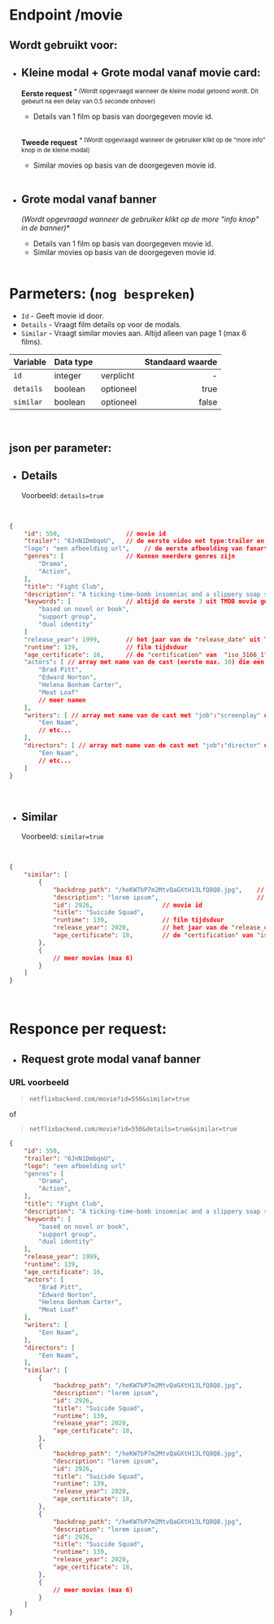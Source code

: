 # **Endpoint /movie**

## Wordt gebruikt voor:

- ## Kleine modal + Grote modal vanaf movie card:
    **Eerste request** <sup>* (Wordt opgevraagd wanneer de kleine modal getoond wordt. Dit gebeurt na een delay van 0.5 seconde onhover)</sup>
    - Details van 1 film op basis van doorgegeven movie id.

    <br>

    **Tweede request** <sup>* (Wordt opgevraagd wanneer de gebruiker klikt op de "more info" knop in de kleine modal)</sup>

    - Similar movies op basis van de doorgegeven movie id.

    <br>


- ## Grote modal vanaf banner
    **<sup>* (Wordt opgevraagd wanneer de gebruiker klikt op de more "info knop" in de banner)</sup>**
    - Details van 1 film op basis van doorgegeven movie id.
    - Similar movies op basis van de doorgegeven movie id.

    <br>

# Parmeters: (`nog bespreken`)

- `Id` - Geeft movie id door.
- `Details` - Vraagt film details op voor de modals.
- `Similar` - Vraagt similar movies aan. Altijd alleen van page 1 (max 6 films).

| Variable | Data type || Standaard waarde |
-|-|-|-:
| `id`      | integer | verplicht | -
| `details` | boolean | optioneel | true
| `similar` | boolean | optioneel | false

<br>

## json per parameter:

- ## Details
    Voorbeeld: `details=true`

    <br>

```json
{
    "id": 550,                  // movie id
    "trailer": "6JnN1DmbqoU",   // de eerste video met type:trailer en site:Youtube uit TMDB get videos
    "logo": "een afbeelding url",    // de eerste afbeelding van fanart.tv (Geen prioriteit)
    "genres": [                 // Kunnen meerdere genres zijn
        "Drama",
        "Action",
    ],
    "title": "Fight Club",
    "description": "A ticking-time-bomb insomniac and a slippery soap salesman channel primal male aggression into a shocking new form of therapy. Their concept catches on, with underground \"fight clubs\" forming in every town, until an eccentric gets in the way and ignites an out-of-control spiral toward oblivion.",         // movie overview
    "keywords": [               // altijd de eerste 3 uit TMDB movie get keywords
        "based on novel or book",
        "support group",
        "dual identity"
    ]
    "release_year": 1999,       // het jaar van de "release_date" uit TMDB movie
    "runtime": 139,             // film tijdsduur
    "age_certificate": 16,      // de "certification" van  "iso_3166_1": "US" TMDB movie get release dates
    "actors": [ // array met name van de cast (eerste max. 10) die een key "character" heeft uit TMDB movie get credits
        "Brad Pitt",
        "Edward Norton",
        "Helena Bonham Carter",
        "Meat Loaf"
        // meer namen
    ],
    "writers": [ // array met name van de cast met "job":"screenplay" uit TMDB movie get credits
        "Een Naam",
        // etc...
    ],
    "directors": [ // array met name van de cast met "job":"director" uit TMDB movie get credits
        "Een Naam",
        // etc...
    ]
}
```

<br>

- ## Similar
    Voorbeeld: `similar=true`

    <br>

```json
{
    "similar": [
        {
            "backdrop_path": "/heKW7bP7m2MtvQaGXtH13LfQ8Q8.jpg",    // movie afbeelding
            "description": "lorem ipsum",                           // movie overview
            "id": 2926,                   // movie id
            "title": "Suicide Squad",
            "runtime": 139,               // film tijdsduur
            "release_year": 2020,         // het jaar van de "release_date" uit TMDB movie
            "age_certificate": 18,        // de "certification" van "iso_3166_1": "US" TMDB movie get release dates
        },
        {
            // meer movies (max 6)
        }
    ]
}
```

<br>

# Responce per request:

- ## Request grote modal vanaf banner

### URL voorbeeld
> `netflixbackend.com/movie?id=550&similar=true`

of

> `netflixbackend.com/movie?id=550&details=true&similar=true`

```json
{
    "id": 550,
    "trailer": "6JnN1DmbqoU",
    "logo": "een afbeelding url"
    "genres": [
        "Drama",
        "Action",
    ],
    "title": "Fight Club",
    "description": "A ticking-time-bomb insomniac and a slippery soap salesman channel primal male aggression into a shocking new form of therapy. Their concept catches on, with underground \"fight clubs\" forming in every town, until an eccentric gets in the way and ignites an out-of-control spiral toward oblivion.",
    "keywords": [
        "based on novel or book",
        "support group",
        "dual identity"
    ],
    "release_year": 1999,
    "runtime": 139,
    "age_certificate": 16,
    "actors": [
        "Brad Pitt",
        "Edward Norton",
        "Helena Bonham Carter",
        "Meat Loaf"
    ],
    "writers": [
        "Een Naam",
    ],
    "directors": [
        "Een Naam",
    ],
    "similar": [
        {
            "backdrop_path": "/heKW7bP7m2MtvQaGXtH13LfQ8Q8.jpg",
            "description": "lorem ipsum",
            "id": 2926,
            "title": "Suicide Squad",
            "runtime": 139,
            "release_year": 2020,
            "age_certificate": 18,
        },
        {
            "backdrop_path": "/heKW7bP7m2MtvQaGXtH13LfQ8Q8.jpg",
            "description": "lorem ipsum",
            "id": 2926,
            "title": "Suicide Squad",
            "runtime": 139,
            "release_year": 2020,
            "age_certificate": 18,
        },
        {
            "backdrop_path": "/heKW7bP7m2MtvQaGXtH13LfQ8Q8.jpg",
            "description": "lorem ipsum",
            "id": 2926,
            "title": "Suicide Squad",
            "runtime": 139,
            "release_year": 2020,
            "age_certificate": 18,
        },
        {
            // meer movies (max 6)
        }
    ]
}
```

 <br>


